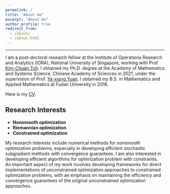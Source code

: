 ```yaml
---
permalink: /
title: "About me"
excerpt: "About me"
author_profile: true
redirect_from: 
  - /about/
  - /about.html
---
```


- - -
I am a post-doctoral research fellow at the Institute of Operations Research and Analytics (IORA), National University of Singapore, working with Prof. [Kim-Chuan Toh](https://blog.nus.edu.sg/mattohkc/). I obtained my Ph.D. degree at the Academy of Mathematics and Systems Science, Chinese Academy of Sciences in 2021, under the supervision of Prof. [Ya-xiang Yuan](http://lsec.cc.ac.cn/~yyx/). I obtained my B.S. in Mathematics and Applied Mathematics at Fudan University in 2016.

Here is my [CV](./files/NachuanXiao_Resume.pdf).

## Research Interests

- **Nonsmooth optimization** 
- **Riemannian optimization** 
- **Constrained optimization**

My research interests include numerical methods for nonsmooth optimization problems, especially in developing efficient stochastic subgradient methods with convergence guarantees. I am also interested in developing efficient algorithms for optimization problem with constraints. An important aspect of my work involves developing frameworks for direct implementations of unconstrained optimization approaches to constrained optimization problems, with an emphasis on maintaining the efficiency and convergence guarantees of the original unconstrained optimization approaches.
